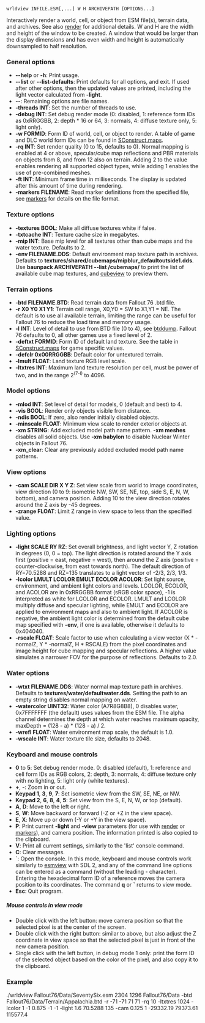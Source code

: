     wrldview INFILE.ESM[,...] W H ARCHIVEPATH [OPTIONS...]

Interactively render a world, cell, or object from ESM file(s), terrain data, and archives. See also [render](render.md) for additional details. W and H are the width and height of the window to be created. A window that would be larger than the display dimensions and has even width and height is automatically downsampled to half resolution.

### General options

* **--help** or **-h**: Print usage.
* **--list** or **--list-defaults**: Print defaults for all options, and exit. If used after other options, then the updated values are printed, including the light vector calculated from **-light**.
* **--**: Remaining options are file names.
* **-threads INT**: Set the number of threads to use.
* **-debug INT**: Set debug render mode (0: disabled, 1: reference form IDs as 0xRRGGBB, 2: depth \* 16 or 64, 3: normals, 4: diffuse texture only, 5: light only).
* **-w FORMID**: Form ID of world, cell, or object to render. A table of game and DLC world form IDs can be found in [SConstruct.maps](../SConstruct.maps).
* **-rq INT**: Set render quality (0 to 15, defaults to 0). Normal mapping is enabled at 4 or above, specular/cube map reflections and PBR materials on objects from 8, and from 12 also on terrain. Adding 2 to the value enables rendering all supported object types, while adding 1 enables the use of pre-combined meshes.
* **-ft INT**: Minimum frame time in milliseconds. The display is updated after this amount of time during rendering.
* **-markers FILENAME**: Read marker definitions from the specified file, see [markers](markers.md) for details on the file format.

### Texture options

* **-textures BOOL**: Make all diffuse textures white if false.
* **-txtcache INT**: Texture cache size in megabytes.
* **-mip INT**: Base mip level for all textures other than cube maps and the water texture. Defaults to 2.
* **-env FILENAME.DDS**: Default environment map texture path in archives. Defaults to **textures/shared/cubemaps/mipblur_defaultoutside1.dds**. Use **baunpack ARCHIVEPATH --list /cubemaps/** to print the list of available cube map textures, and [cubeview](cubeview.md) to preview them.

### Terrain options

* **-btd FILENAME.BTD**: Read terrain data from Fallout 76 .btd file.
* **-r X0 Y0 X1 Y1**: Terrain cell range, X0,Y0 = SW to X1,Y1 = NE. The default is to use all available terrain, limiting the range can be useful for Fallout 76 to reduce the load time and memory usage.
* **-l INT**: Level of detail to use from BTD file (0 to 4), see [btddump](btddump.md). Fallout 76 defaults to 0, all other games use a fixed level of 2.
* **-deftxt FORMID**: Form ID of default land texture. See the table in [SConstruct.maps](../SConstruct.maps) for game specific values.
* **-defclr 0x00RRGGBB**: Default color for untextured terrain.
* **-lmult FLOAT**: Land texture RGB level scale.
* **-ltxtres INT**: Maximum land texture resolution per cell, must be power of two, and in the range 2<sup>(7-l)</sup> to 4096.

### Model options

* **-mlod INT**: Set level of detail for models, 0 (default and best) to 4.
* **-vis BOOL**: Render only objects visible from distance.
* **-ndis BOOL**: If zero, also render initially disabled objects.
* **-minscale FLOAT**: Minimum view scale to render exterior objects at.
* **-xm STRING**: Add excluded model path name pattern. **-xm meshes** disables all solid objects. Use **-xm babylon** to disable Nuclear Winter objects in Fallout 76.
* **-xm_clear**: Clear any previously added excluded model path name patterns.

### View options

* **-cam SCALE DIR X Y Z**: Set view scale from world to image coordinates, view direction (0 to 9: isometric NW, SW, SE, NE, top, side S, E, N, W, bottom), and camera position. Adding 10 to the view direction rotates around the Z axis by -45 degrees.
* **-zrange FLOAT**: Limit Z range in view space to less than the specified value.

### Lighting options

* **-light SCALE RY RZ**: Set overall brightness, and light vector Y, Z rotation in degrees (0, 0 = top). The light direction is rotated around the Y axis first (positive = east, negative = west), then around the Z axis (positive = counter-clockwise, from east towards north). The default direction of RY=70.5288 and RZ=135 translates to a light vector of -2/3, 2/3, 1/3.
* **-lcolor LMULT LCOLOR EMULT ECOLOR ACOLOR**: Set light source, environment, and ambient light colors and levels. LCOLOR, ECOLOR, and ACOLOR are in 0xRRGGBB format (sRGB color space), -1 is interpreted as white for LCOLOR and ECOLOR. LMULT and LCOLOR multiply diffuse and specular lighting, while EMULT and ECOLOR are applied to environment maps and also to ambient light. If ACOLOR is negative, the ambient light color is determined from the default cube map specified with **-env**, if one is available, otherwise it defaults to 0x404040.
* **-rscale FLOAT**: Scale factor to use when calculating a view vector (X \* -normalZ, Y \* -normalZ, H \* RSCALE) from the pixel coordinates and image height for cube mapping and specular reflections. A higher value simulates a narrower FOV for the purpose of reflections. Defaults to 2.0.

### Water options

* **-wtxt FILENAME.DDS**: Water normal map texture path in archives. Defaults to **textures/water/defaultwater.dds**. Setting the path to an empty string disables normal mapping on water.
* **-watercolor UINT32**: Water color (A7R8G8B8), 0 disables water, 0x7FFFFFFF (the default) uses values from the ESM file. The alpha channel determines the depth at which water reaches maximum opacity, maxDepth = (128 - a) \* (128 - a) / 2.
* **-wrefl FLOAT**: Water environment map scale, the default is 1.0.
* **-wscale INT**: Water texture tile size, defaults to 2048.

### Keyboard and mouse controls

* **0** to **5**: Set debug render mode. 0: disabled (default), 1: reference and cell form IDs as RGB colors, 2: depth, 3: normals, 4: diffuse texture only with no lighting, 5: light only (white textures).
* **+**, **-**: Zoom in or out.
* **Keypad 1**, **3**, **9**, **7**: Set isometric view from the SW, SE, NE, or NW.
* **Keypad 2**, **6**, **8**, **4**, **5**: Set view from the S, E, N, W, or top (default).
* **A**, **D**: Move to the left or right.
* **S**, **W**: Move backward or forward (-Z or +Z in the view space).
* **E**, **X**: Move up or down (-Y or +Y in the view space).
* **P**: Print current **-light** and **-view** parameters (for use with [render](render.md) or [markers](markers.md)), and camera position. The information printed is also copied to the clipboard.
* **V**: Print all current settings, similarly to the 'list' console command.
* **C**: Clear messages.
* **\`**: Open the console. In this mode, keyboard and mouse controls work similarly to [esmview](esmview.md) with SDL 2, and any of the command line options can be entered as a command (without the leading - character). Entering the hexadecimal form ID of a reference moves the camera position to its coordinates. The command **q** or **\`** returns to view mode.
* **Esc**: Quit program.

##### Mouse controls in view mode

* Double click with the left button: move camera position so that the selected pixel is at the center of the screen.
* Double click with the right button: similar to above, but also adjust the Z coordinate in view space so that the selected pixel is just in front of the new camera position.
* Single click with the left button, in debug mode 1 only: print the form ID of the selected object based on the color of the pixel, and also copy it to the clipboard.

### Example

./wrldview Fallout76/Data/SeventySix.esm 2304 1296 Fallout76/Data -btd Fallout76/Data/Terrain/Appalachia.btd -r -71 -71 71 71 -rq 10 -ltxtres 1024 -lcolor 1 -1 0.875 -1 -1 -light 1.6 70.5288 135 -cam 0.125 1 -29332.19 79373.61 115577.4


